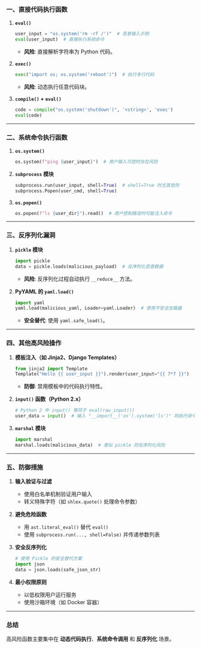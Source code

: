 ### 一、直接代码执行函数
1. **`eval()`**
   ```python
   user_input = "os.system('rm -rf /')"  # 恶意输入示例
   eval(user_input)  # 直接执行系统命令
   ```
   - **风险**: 直接解析字符串为 Python 代码。

2. **`exec()`**
   ```python
   exec("import os; os.system('reboot')")  # 执行多行代码
   ```
   - **风险**: 动态执行任意代码块。

3. **`compile()` + `eval()`**
   ```python
   code = compile("os.system('shutdown')", '<string>', 'exec')
   eval(code)
   ```

---

### 二、系统命令执行函数
1. **`os.system()`**
   ```python
   os.system(f"ping {user_input}")  # 用户输入可控时存在风险
   ```

2. **`subprocess` 模块**
   ```python
   subprocess.run(user_input, shell=True)  # shell=True 时尤其危险
   subprocess.Popen(user_cmd, shell=True)
   ```

3. **`os.popen()`**
   ```python
   os.popen(f"ls {user_dir}").read()  # 用户控制路径时可能注入命令
   ```

---

### 三、反序列化漏洞
1. **`pickle` 模块**
   ```python
   import pickle
   data = pickle.loads(malicious_payload)  # 反序列化恶意数据
   ```
   - **风险**: 反序列化过程自动执行 `__reduce__` 方法。

2. **PyYAML 的 `yaml.load()`**
   ```python
   import yaml
   yaml.load(malicious_yaml, Loader=yaml.Loader)  # 使用不安全加载器
   ```
   - **安全替代**: 使用 `yaml.safe_load()`。

---

### 四、其他高风险操作
1. **模板注入（如 Jinja2、Django Templates）**
   ```python
   from jinja2 import Template
   Template("Hello {{ user_input }}").render(user_input="{{ 7*7 }}")  # 输出 49
   ```
   - **防御**: 禁用模板中的代码执行特性。

2. **`input()` 函数（Python 2.x）**
   ```python
   # Python 2 中 input() 等同于 eval(raw_input())
   user_data = input()  # 输入 "__import__('os').system('ls')" 将执行命令
   ```

3. **`marshal` 模块**
   ```python
   import marshal
   marshal.loads(malicious_data)  # 类似 pickle 的反序列化风险
   ```

---

### 五、防御措施
1. **输入验证与过滤**
   - 使用白名单机制验证用户输入
   - 转义特殊字符（如 `shlex.quote()` 处理命令参数）

2. **避免危险函数**
   - 用 `ast.literal_eval()` 替代 `eval()`
   - 使用 `subprocess.run(..., shell=False)` 并传递参数列表

3. **安全反序列化**
   ```python
   # 使用 Pickle 的安全替代方案
   import json
   data = json.loads(safe_json_str)
   ```

4. **最小权限原则**
   - 以低权限用户运行服务
   - 使用沙箱环境（如 Docker 容器）

---

### 总结
高风险函数主要集中在 **动态代码执行**、**系统命令调用** 和 **反序列化** 场景。